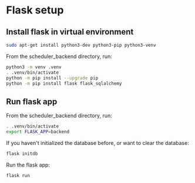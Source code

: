 # Flask setup

## Install flask in virtual environment

```bash
sudo apt-get install python3-dev python3-pip python3-venv
```

From the scheduler_backend directory, run:

```bash
python3 -m venv .venv
. .venv/bin/activate
python -m pip install --upgrade pip
python -m pip install flask flask_sqlalchemy
```

## Run flask app

From the scheduler_backend directory, run:

```bash
. .venv/bin/activate
export FLASK_APP=backend
```

If you haven't initialized the database before, or want to clear the database:

```bash
flask initdb
```

Run the flask app:

```bash
flask run
```
